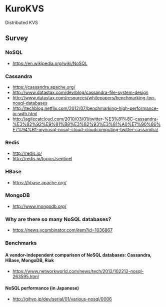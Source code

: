 KuroKVS
=======

Distributed KVS

## Survey
### NoSQL
* https://en.wikipedia.org/wiki/NoSQL

### Cassandra
* https://cassandra.apache.org/
* http://www.datastax.com/dev/blog/cassandra-file-system-design
* http://www.datastax.com/resources/whitepapers/benchmarking-top-nosql-databases
* http://techblog.netflix.com/2012/07/benchmarking-high-performance-io-with.html
* http://agilecatcloud.com/2010/03/01/twitter-%E3%81%8C-cassandra-%E3%82%92%E9%81%B8%E3%82%93%E3%81%A0%E7%90%86%E7%94%B1-mynosql-nosql-cloud-cloudcomputing-twitter-cassandra/

### Redis
* http://redis.io/
* http://redis.io/topics/sentinel

### HBase
* https://hbase.apache.org/

### MongoDB
* http://www.mongodb.org/

### Why are there so many NoSQL databases?
* https://news.ycombinator.com/item?id=1036867

### Benchmarks
#### A vendor-independent comparison of NoSQL databases: Cassandra, HBase, MongoDB, Riak
* https://www.networkworld.com/news/tech/2012/102212-nosql-263595.html

#### NoSQL performance (in Japanese)
* http://gihyo.jp/dev/serial/01/various-nosql/0006
